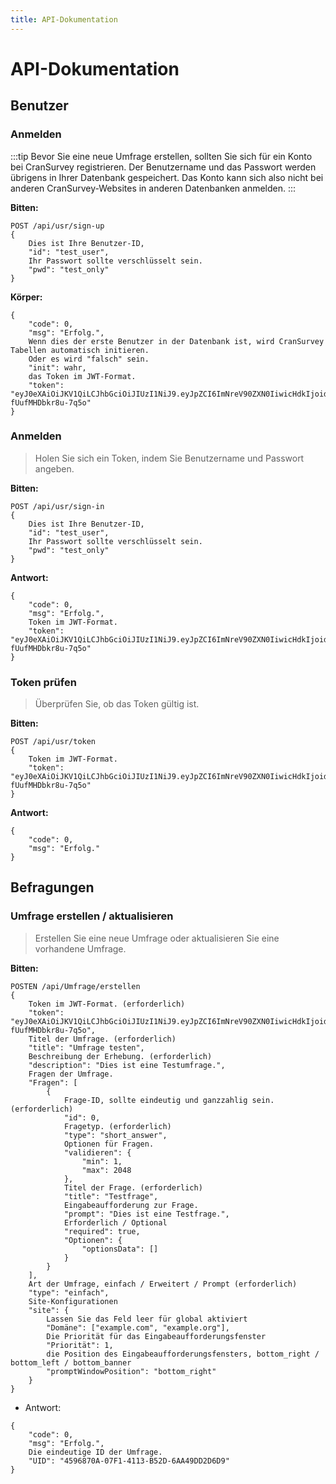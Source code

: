 ```yaml
---
title: API-Dokumentation
---
```


# API-Dokumentation

## Benutzer

### Anmelden

:::tip
Bevor Sie eine neue Umfrage erstellen, sollten Sie sich für ein Konto bei CranSurvey registrieren. Der Benutzername und das Passwort werden übrigens in Ihrer Datenbank gespeichert. Das Konto kann sich also nicht bei anderen CranSurvey-Websites in anderen Datenbanken anmelden.
:::

**Bitten:**

```jsonc
POST /api/usr/sign-up
{
    Dies ist Ihre Benutzer-ID,
    "id": "test_user",
    Ihr Passwort sollte verschlüsselt sein.
    "pwd": "test_only"
}
```

**Körper:**

```jsonc
{
    "code": 0,
    "msg": "Erfolg.",
    Wenn dies der erste Benutzer in der Datenbank ist, wird CranSurvey Tabellen automatisch initieren.
    Oder es wird "falsch" sein.
    "init": wahr,
    das Token im JWT-Format.
    "token": "eyJ0eXAiOiJKV1QiLCJhbGciOiJIUzI1NiJ9.eyJpZCI6ImNreV90ZXN0IiwicHdkIjoidGVzdF9vbmx5In0.zdKK04qbK01SyslHXynVMqdez-fUufMHDbkr8u-7q5o"
}
```

### Anmelden

> Holen Sie sich ein Token, indem Sie Benutzername und Passwort angeben.

**Bitten:**

```jsonc
POST /api/usr/sign-in
{
    Dies ist Ihre Benutzer-ID,
    "id": "test_user",
    Ihr Passwort sollte verschlüsselt sein.
    "pwd": "test_only"
}
```

**Antwort:**

```jsonc
{
    "code": 0,
    "msg": "Erfolg.",
    Token im JWT-Format.
    "token": "eyJ0eXAiOiJKV1QiLCJhbGciOiJIUzI1NiJ9.eyJpZCI6ImNreV90ZXN0IiwicHdkIjoidGVzdF9vbmx5In0.zdKK04qbK01SyslHXynVMqdez-fUufMHDbkr8u-7q5o"
}
```

### Token prüfen

> Überprüfen Sie, ob das Token gültig ist.

**Bitten:**

```jsonc
POST /api/usr/token
{
    Token im JWT-Format.
    "token": "eyJ0eXAiOiJKV1QiLCJhbGciOiJIUzI1NiJ9.eyJpZCI6ImNreV90ZXN0IiwicHdkIjoidGVzdF9vbmx5In0.zdKK04qbK01SyslHXynVMqdez-fUufMHDbkr8u-7q5o"
}
```

**Antwort:**

```jsonc
{
    "code": 0,
    "msg": "Erfolg."
}
```

## Befragungen

### Umfrage erstellen / aktualisieren

> Erstellen Sie eine neue Umfrage oder aktualisieren Sie eine vorhandene Umfrage.

**Bitten:**

```jsonc
POSTEN /api/Umfrage/erstellen
{
    Token im JWT-Format. (erforderlich)
    "token": "eyJ0eXAiOiJKV1QiLCJhbGciOiJIUzI1NiJ9.eyJpZCI6ImNreV90ZXN0IiwicHdkIjoidGVzdF9vbmx5In0.zdKK04qbK01SyslHXynVMqdez-fUufMHDbkr8u-7q5o",
    Titel der Umfrage. (erforderlich)
    "title": "Umfrage testen",
    Beschreibung der Erhebung. (erforderlich)
    "description": "Dies ist eine Testumfrage.",
    Fragen der Umfrage.
    "Fragen": [
        {
            Frage-ID, sollte eindeutig und ganzzahlig sein. (erforderlich)
            "id": 0,
            Fragetyp. (erforderlich)
            "type": "short_answer",
            Optionen für Fragen.
            "validieren": {
                "min": 1,
                "max": 2048
            },
            Titel der Frage. (erforderlich)
            "title": "Testfrage",
            Eingabeaufforderung zur Frage.
            "prompt": "Dies ist eine Testfrage.",
            Erforderlich / Optional
            "required": true,
            "Optionen": {
                "optionsData": []
            }
        }
    ],
    Art der Umfrage, einfach / Erweitert / Prompt (erforderlich)
    "type": "einfach",
    Site-Konfigurationen
    "site": {
        Lassen Sie das Feld leer für global aktiviert
        "Domäne": ["example.com", "example.org"],
        Die Priorität für das Eingabeaufforderungsfenster
        "Priorität": 1,
        die Position des Eingabeaufforderungsfensters, bottom_right / bottom_left / bottom_banner
        "promptWindowPosition": "bottom_right"
    }
}
```

- Antwort:

```jsonc
{
    "code": 0,
    "msg": "Erfolg.",
    Die eindeutige ID der Umfrage.
    "UID": "4596870A-07F1-4113-B52D-6AA49DD2D6D9"
}
```
